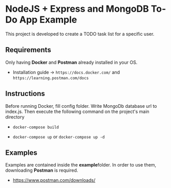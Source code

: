# NodeJS + Express and MongoDB To-Do App Example

This project is developed to create a TODO task list for a specific user.

## Requirements

Only having **Docker**  and **Postman** already installed in your OS.

* Installation guide -> ```https://docs.docker.com/``` and ```https://learning.postman.com/docs```

## Instructions

Before running Docker, fill config folder. Write MongoDb database url to index.js.
Then execute the following command on the project's main directory

* ```docker-compose build```

* ```docker-compose up``` or ```docker-compose up -d``` 

## Examples

Examples are contained inside the **example**folder. In order to use them, downloading **Postman** is required.

* https://www.postman.com/downloads/

